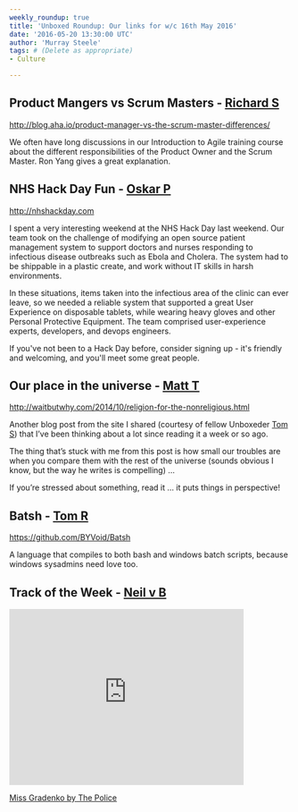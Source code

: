 ```yaml
---
weekly_roundup: true
title: 'Unboxed Roundup: Our links for w/c 16th May 2016'
date: '2016-05-20 13:30:00 UTC'
author: 'Murray Steele'
tags: # (Delete as appropriate)
- Culture

---
```


## Product Mangers vs Scrum Masters - [Richard S](/people#richard-stobart)

http://blog.aha.io/product-manager-vs-the-scrum-master-differences/

We often have long discussions in our Introduction to Agile training course about the different responsibilities of the Product Owner and the Scrum Master.  Ron Yang  gives a great explanation.

## NHS Hack Day Fun - [Oskar P](/people)

http://nhshackday.com

I spent a very interesting weekend at the NHS Hack Day last weekend. Our team took on the challenge of modifying an open source patient management system to support doctors and nurses responding to infectious disease outbreaks such as Ebola and Cholera. The system had to be shippable in a plastic create, and work without IT skills in harsh environments.

In these situations, items taken into the infectious area of the clinic can ever leave, so we needed a reliable system that supported a great User Experience on disposable tablets, while wearing heavy gloves and other Personal Protective Equipment. The team comprised user-experience experts, developers, and devops engineers.

If you've not been to a Hack Day before, consider signing up - it's friendly and welcoming, and you'll meet some great people.

## Our place in the universe - [Matt T](/people#matt-turrell)

http://waitbutwhy.com/2014/10/religion-for-the-nonreligious.html

Another blog post from the site I shared (courtesy of fellow Unboxeder [Tom S](/people#tom-sabin)) that I’ve been thinking about a lot since reading it a week or so ago.

The thing that’s stuck with me from this post is how small our troubles are when you compare them with the rest of the universe (sounds obvious I know, but the way he writes is compelling) …

If you’re stressed about something, read it … it puts things in perspective!

## Batsh - [Tom R](http://tomrussell.co.uk/)

https://github.com/BYVoid/Batsh

A language that compiles to both bash and windows batch scripts, because windows sysadmins need love too.

## Track of the Week - [Neil v B](/people#neil-van-beinum)

<iframe width="420" height="315" src="https://www.youtube.com/embed/YyZVS_b6r4E" frameborder="0" allowfullscreen></iframe>

[Miss Gradenko by The Police](https://www.youtube.com/watch?v=YyZVS_b6r4E)
